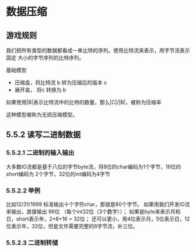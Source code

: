 # 数据压缩
## 游戏规则
我们把所有类型的数据都看成一串比特的序列。使用比特流来表示，用字节流表示固定
大小的字节序列的比特序列。

基础模型
+ 压缩盒，将比特流 b 转为压缩后的版本 c
+ 展开盒， 将c 转换为 b

如果使用|B|表示比特流中的比特的数量，那么|C|/|B|，被称为压缩率

这种模型被称为无损压缩模型。

## 5.5.2 读写二进制数据
### 5.5.2.1 二进制的输入输出
大多数IO流都是基于八位的字节byte流，将8位的char编码为1个字节，16位的short编码为
2个字节，32位的int编码为4字节
### 5.5.2.2 举例
比如12/31/1999 标准输出十个字符char，那就是80个字节。
如果用我们开发IO流来输出，直接输出 96位 （每个int32位（3个数字））；
如果是byte来表示月和日，short表示年，2*8+16 = 32位；
还可以更小，用4位表示月，5位表示日，12位表示年，32位，但是文件需要完整的8字节流，补三位。
### 5.5.2.3 二进制转储
 